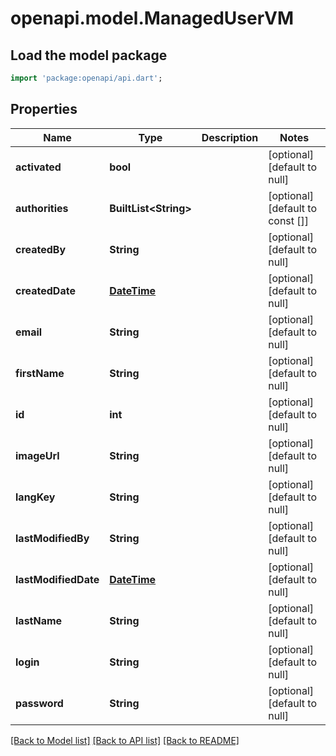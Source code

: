 # openapi.model.ManagedUserVM

## Load the model package
```dart
import 'package:openapi/api.dart';
```

## Properties
Name | Type | Description | Notes
------------ | ------------- | ------------- | -------------
**activated** | **bool** |  | [optional] [default to null]
**authorities** | **BuiltList&lt;String&gt;** |  | [optional] [default to const []]
**createdBy** | **String** |  | [optional] [default to null]
**createdDate** | [**DateTime**](DateTime.md) |  | [optional] [default to null]
**email** | **String** |  | [optional] [default to null]
**firstName** | **String** |  | [optional] [default to null]
**id** | **int** |  | [optional] [default to null]
**imageUrl** | **String** |  | [optional] [default to null]
**langKey** | **String** |  | [optional] [default to null]
**lastModifiedBy** | **String** |  | [optional] [default to null]
**lastModifiedDate** | [**DateTime**](DateTime.md) |  | [optional] [default to null]
**lastName** | **String** |  | [optional] [default to null]
**login** | **String** |  | [optional] [default to null]
**password** | **String** |  | [optional] [default to null]

[[Back to Model list]](../README.md#documentation-for-models) [[Back to API list]](../README.md#documentation-for-api-endpoints) [[Back to README]](../README.md)


